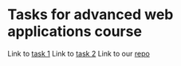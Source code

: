 # Tasks for advanced web applications course

Link to [task 1](https://docs.google.com/document/d/1fxwD4EuGIQ4sykh7r4kKDW0qFH0-eVOILY8UJo3b8Bo/edit?tab=t.0)
Link to [task 2](https://docs.google.com/document/d/1-rQ-CSzq_L5IbzleUXfHE9b5CYgtsZDuKPi0vbslTlA/edit?tab=t.0)
Link to our [repo](https://github.com/shlomihaimov1/colman-web-applications-assignment-1/tree/main)
